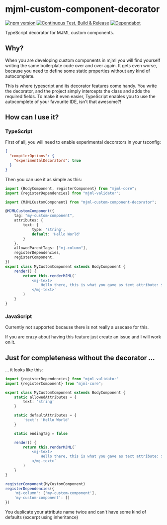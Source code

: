 mjml-custom-component-decorator
===
[![npm version](https://badge.fury.io/js/mjml-custom-component-decorator.svg)](https://badge.fury.io/js/mjml-custom-component-decorator)
[![Continuous Test, Build & Release](https://github.com/timo-reymann/mjml-custom-component-decorator/actions/workflows/continuous.yml/badge.svg)](https://github.com/timo-reymann/mjml-custom-component-decorator/actions/workflows/continuous.yml)
[![Dependabot](https://badgen.net/badge/Dependabot/enabled/green?icon=dependabot)](https://dependabot.com/)

TypeScript decorator for MJML custom components.

## Why?

When you are developing custom components in mjml you will find yourself writing the same boilerplate code over and over
again. It gets even worse, because you need to define some static properties without any kind of autocomplete.

This is where typescript and its decorator features come handy. You write the decorator, and the project simply
intercepts the class and adds the required fields. To make it even easier, TypeScript enables you to use the
autocomplete of your favourite IDE, isn't that awesome?!

## How can I use it?

### TypeScript

First of all, you will need to enable experimental decorators in your tsconfig:

```json
{
  "compilerOptions": {
    "experimentalDecorators": true
  }
}
```

Then you can use it as simple as this:

```typescript
import {BodyComponent, registerComponent} from "mjml-core";
import {registerDependencies} from "mjml-validator";

import {MJMLCustomComponent} from "mjml-custom-component-decorator";

@MJMLCustomComponent({
    tag: "my-custom-component",
    attributes: {
        text: {
            type: 'string',
            default: 'Hello World'
        }
    },
    allowedParentTags: ["mj-column"],
    registerDependencies,
    registerComponent,
})
export class MyCustomComponent extends BodyComponent {
    render() {
        return this.renderMJML(`
            <mj-text>
                Hello there, this is what you gave as text attribute: ${this.getAttribute("text")}
            </mj-text>`
        )
    }
}
```

### JavaScript

Currently not supported because there is not really a usecase for this.

If you are crazy about having this feature just create an issue and I will work on it.

## Just for completeness without the decorator ...

... it looks like this:

```typescript
import {registerDependencies} from "mjml-validator"
import {registerComponent} from "mjml-core";

export class MyCustomComponent extends BodyComponent {
    static allowedAttributes = {
        text: 'string'
    }

    static defaultAttributes = {
        'text': 'Hello World'
    }

    static endingTag = false

    render() {
        return this.renderMJML(`
            <mj-text>
                Hello there, this is what you gave as text attribute: ${this.getAttribute("text")}
            </mj-text>`
        )
    }
}

registerComponent(MyCustomComponent)
registerDependencies({
    'mj-column': ['my-custom-component'],
    'my-custom-component': []
})
```

You duplicate your attribute name twice and can't have some kind of defaults (excerpt using inheritance)
